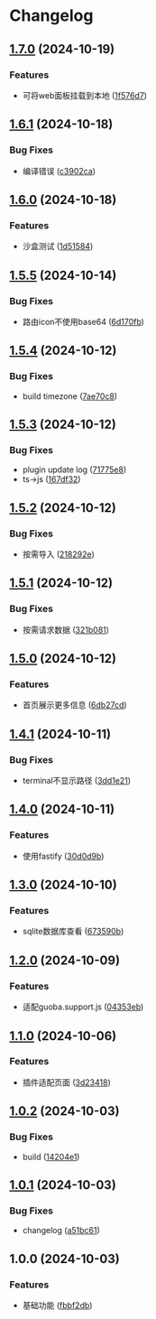 # Changelog

## [1.7.0](https://github.com/XasYer/YePanel/compare/v1.6.1...v1.7.0) (2024-10-19)


### Features

* 可将web面板挂载到本地 ([1f576d7](https://github.com/XasYer/YePanel/commit/1f576d7250250333d179b182c13593a064fbd6ba))

## [1.6.1](https://github.com/XasYer/YePanel/compare/v1.6.0...v1.6.1) (2024-10-18)


### Bug Fixes

* 编译错误 ([c3902ca](https://github.com/XasYer/YePanel/commit/c3902cafad12dca2749e102affdc56112e900c98))

## [1.6.0](https://github.com/XasYer/YePanel/compare/v1.5.5...v1.6.0) (2024-10-18)


### Features

* 沙盒测试 ([1d51584](https://github.com/XasYer/YePanel/commit/1d5158468b2cec3bfadb0a8d992fa459882138d2))

## [1.5.5](https://github.com/XasYer/YePanel/compare/v1.5.4...v1.5.5) (2024-10-14)


### Bug Fixes

* 路由icon不使用base64 ([6d170fb](https://github.com/XasYer/YePanel/commit/6d170fb4c60590cf7d691c4eb311be00bb6d3d6d))

## [1.5.4](https://github.com/XasYer/YePanel/compare/v1.5.3...v1.5.4) (2024-10-12)


### Bug Fixes

* build timezone ([7ae70c8](https://github.com/XasYer/YePanel/commit/7ae70c8ab70c1d0bcdd4243c9b097c77751e3f6d))

## [1.5.3](https://github.com/XasYer/YePanel/compare/v1.5.2...v1.5.3) (2024-10-12)


### Bug Fixes

* plugin update log ([71775e8](https://github.com/XasYer/YePanel/commit/71775e85784c61c1f63b4376bd88596cf8bed4f4))
* ts-&gt;js ([167df32](https://github.com/XasYer/YePanel/commit/167df3234a233fa4ff818d35f094ca45f0d278a3))

## [1.5.2](https://github.com/XasYer/YePanel/compare/v1.5.1...v1.5.2) (2024-10-12)


### Bug Fixes

* 按需导入 ([218292e](https://github.com/XasYer/YePanel/commit/218292e535da4479b2b8805159be44aa1832b2ba))

## [1.5.1](https://github.com/XasYer/YePanel/compare/v1.5.0...v1.5.1) (2024-10-12)


### Bug Fixes

* 按需请求数据 ([321b081](https://github.com/XasYer/YePanel/commit/321b08171e9e3238c62b58294c373a7905264d17))

## [1.5.0](https://github.com/XasYer/YePanel/compare/v1.4.1...v1.5.0) (2024-10-12)


### Features

* 首页展示更多信息 ([6db27cd](https://github.com/XasYer/YePanel/commit/6db27cd55e16de1494bd49579dda407deeea745b))

## [1.4.1](https://github.com/XasYer/YePanel/compare/v1.4.0...v1.4.1) (2024-10-11)


### Bug Fixes

* terminal不显示路径 ([3dd1e21](https://github.com/XasYer/YePanel/commit/3dd1e21d356a318de3354826ba7586dc61979965))

## [1.4.0](https://github.com/XasYer/YePanel/compare/v1.3.0...v1.4.0) (2024-10-11)


### Features

* 使用fastify ([30d0d9b](https://github.com/XasYer/YePanel/commit/30d0d9b62e049b62b4fddfb75acaaca71f37c52f))

## [1.3.0](https://github.com/XasYer/YePanel/compare/v1.2.0...v1.3.0) (2024-10-10)


### Features

* sqlite数据库查看 ([673590b](https://github.com/XasYer/YePanel/commit/673590b5f088394b2dd208b05927a3cd29f72972))

## [1.2.0](https://github.com/XasYer/YePanel/compare/v1.1.0...v1.2.0) (2024-10-09)


### Features

* 适配guoba.support.js ([04353eb](https://github.com/XasYer/YePanel/commit/04353eb93b00c333c8dae1b917c4b9ca1f74c6e1))

## [1.1.0](https://github.com/XasYer/YePanel/compare/v1.0.2...v1.1.0) (2024-10-06)


### Features

* 插件适配页面 ([3d23418](https://github.com/XasYer/YePanel/commit/3d23418174b5094a8b8cea5c700c3226c7f6836f))

## [1.0.2](https://github.com/XasYer/YePanel/compare/v1.0.1...v1.0.2) (2024-10-03)


### Bug Fixes

* build ([14204e1](https://github.com/XasYer/YePanel/commit/14204e17609601a18ccce9ca29f308939febd224))

## [1.0.1](https://github.com/XasYer/YePanel/compare/v1.0.0...v1.0.1) (2024-10-03)


### Bug Fixes

* changelog ([a51bc61](https://github.com/XasYer/YePanel/commit/a51bc61baf70b005f176579535e14c88757f5390))

## 1.0.0 (2024-10-03)


### Features

* 基础功能 ([fbbf2db](https://github.com/XasYer/YePanel/commit/fbbf2db346671bbe531b9371835dfda6636bf19f))
